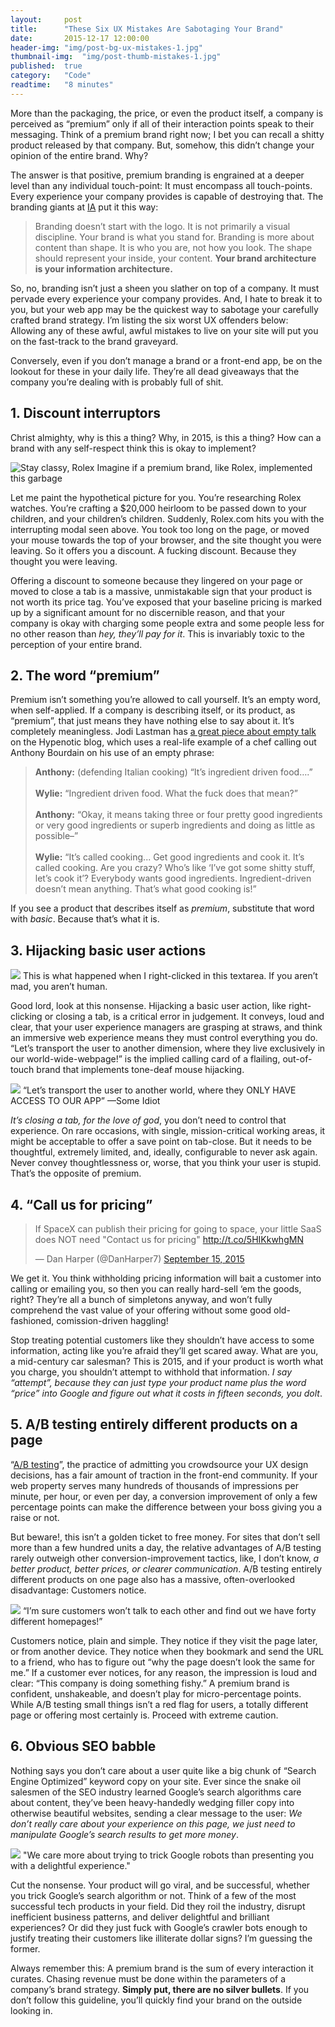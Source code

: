 ```yaml
---
layout:     post
title:      "These Six UX Mistakes Are Sabotaging Your Brand"
date:       2015-12-17 12:00:00
header-img: "img/post-bg-ux-mistakes-1.jpg"
thumbnail-img:  "img/post-thumb-mistakes-1.jpg"
published:  true
category:   "Code"
readtime:   "8 minutes"
---
```


<p><span class='illuminated-letter'>M</span>ore than the packaging, the price, or even the product itself, a company is perceived as “premium” only if all of their interaction points speak to their messaging. Think of a premium brand right now; I bet you can recall a shitty product released by that company. But, somehow, this didn’t change your opinion of the entire brand. Why?</p>

<p>The answer is that positive, premium branding is engrained at a deeper level than any individual touch-point: It must encompass all touch-points. Every experience your company provides is capable of destroying that. The branding giants at <a href="https://ia.net/know-how/logo-bullshit-co-inc" target="blank">IA</a> put it this way:</p>
<blockquote>
Branding doesn’t start with the logo. It is not primarily a visual discipline. Your brand is what you stand for. Branding is more about content than shape. It is who you are, not how you look. The shape should represent your inside, your content. <b>Your brand architecture is your information architecture.</b>
</blockquote>

<p>So, no, branding isn’t just a sheen you slather on top of a company. It must pervade every experience your company provides. And, I hate to break it to you, but your web app may be the quickest way to sabotage your carefully crafted brand strategy. I’m listing the six worst UX offenders below: Allowing any of these awful, awful mistakes to live on your site will put you on the fast-track to the brand graveyard.</p>

<p>Conversely, even if you don’t manage a brand or a front-end app, be on the lookout for these in your daily life. They’re all dead giveaways that the company you’re dealing with is probably full of shit.</p>

<h2 class="section-heading">1. Discount interruptors</h2>
<p>Christ almighty, why is this a thing? Why, in 2015, is this a thing? How can a brand with any self-respect think this is okay to implement?</p>

<img src="http://union.io/images/repo/20151214-00--f8e68b.jpg" class="full" alt="Stay classy, Rolex">
<span class="caption text-muted">Imagine if a premium brand, like Rolex, implemented this garbage</span>

<p>Let me paint the hypothetical picture for you. You’re researching Rolex watches. You’re crafting a $20,000 heirloom to be passed down to your children, and your children’s children. Suddenly, Rolex.com hits you with the interrupting modal seen above. You took too long on the page, or moved your mouse towards the top of your browser, and the site thought you were leaving. So it offers you a discount. A fucking discount. Because they thought you were leaving.</p>

<p>Offering a discount to someone because they lingered on your page or moved to close a tab is a massive, unmistakable sign that your product is not worth its price tag. You’ve exposed that your baseline pricing is marked up by a significant amount for no discernible reason, and that your company is okay with charging some people extra and some people less for no other reason than <i>hey, they’ll pay for it</i>. This is invariably toxic to the perception of your entire brand.

<h2 class="section-heading">2. The word “premium”</h2>
<p>Premium isn’t something you’re allowed to call yourself. It’s an empty word, when self-applied. If a company is describing itself, or its product, as “premium”, that just means they have nothing else to say about it. It’s completely meaningless. Jodi Lastman has <a href="http://hypenotic.com/kill-the-happy-talk/" target="blank">a great piece about empty talk</a> on the Hypenotic blog, which uses a real-life example of a chef calling out Anthony Bourdain on his use of an empty phrase:</p>
<blockquote><b>Anthony:</b> (defending Italian cooking) “It’s ingredient driven food….”
<br><br>
<b>Wylie:</b> “Ingredient driven food. What the fuck does that mean?”
<br><br>
<b>Anthony:</b> “Okay, it means taking three or four pretty good ingredients or very good ingredients or superb ingredients and doing as little as possible–”
<br><br>
<b>Wylie:</b> “It’s called cooking... Get good ingredients and cook it. It’s called cooking. Are you crazy? Who’s like ‘I’ve got some shitty stuff, let’s cook it’? Everybody wants good ingredients. Ingredient-driven doesn’t mean anything. That’s what good cooking is!”
</blockquote>

<p>If you see a product that describes itself as <i>premium</i>, substitute that word with <i>basic</i>. Because that’s what it is.</p>

<h2 class="section-heading">3. Hijacking basic user actions</h2>
<img src="http://union.io/images/repo/20151218-02--1405f1.jpg" class="full">
<span class="caption text-muted">This is what happened when I right-clicked in this textarea. If you aren’t mad, you aren’t human.</span>
<p>Good lord, look at this nonsense. Hijacking a basic user action, like right-clicking or closing a tab, is a critical error in judgement. It conveys, loud and clear, that your user experience managers are grasping at straws, and think an immersive web experience means they must control everything you do. &ldquo;Let’s transport the user to another dimension, where they live exclusively in our world-wide-webpage!&rdquo; is the implied calling card of a flailing, out-of-touch brand that implements tone-deaf mouse hijacking.</p>

<img src="http://union.io/images/repo/20151217-01--c8e13f.png" class="full">
<span class="caption text-muted">“Let’s transport the user to another world, where they ONLY HAVE ACCESS TO OUR APP” &mdash;Some Idiot</span>

<p><i>It’s closing a tab, for the love of god</i>, you don’t need to control that experience. On rare occasions, with single, mission-critical working areas, it might be acceptable to offer a save point on tab-close. But it needs to be thoughtful, extremely limited, and, ideally, configurable to never ask again. Never convey thoughtlessness or, worse, that you think your user is stupid. That’s the opposite of premium.</p>

<h2 class="section-heading">4. “Call us for pricing”</h2>
<blockquote class="twitter-tweet" lang="en"><p lang="en" dir="ltr">If SpaceX can publish their pricing for going to space, your little SaaS does NOT need &quot;Contact us for pricing&quot; <a href="http://t.co/5HIKkwhgMN">http://t.co/5HIKkwhgMN</a></p>&mdash; Dan Harper (@DanHarper7) <a href="https://twitter.com/DanHarper7/status/643761576504373248">September 15, 2015</a></blockquote>
<script async src="//platform.twitter.com/widgets.js" charset="utf-8"></script>

<p>We get it. You think withholding pricing information will bait a customer into calling or emailing you, so then you can really hard-sell ‘em the goods, right? They’re all a bunch of simpletons anyway, and won’t fully comprehend the vast value of your offering without some good old-fashioned, comission-driven haggling!</p>

<p>Stop treating potential customers like they shouldn’t have access to some information, acting like you’re afraid they’ll get scared away. What are you, a mid-century car salesman? This is 2015, and if your product is worth what you charge, you shouldn’t attempt to withhold that information. <i>I say “attempt”, because they can just type your product name plus the word “price” into Google and figure out what it costs in fifteen seconds, you dolt</i>.</p>


<h2 class="section-heading">5. A/B testing entirely different products on a page</h2>
<p>“<a href="https://en.wikipedia.org/wiki/A/B_testing" target="blank">A/B testing</a>”, the practice of admitting you crowdsource your UX design decisions, has a fair amount of traction in the front-end community. If your web property serves many hundreds of thousands of impressions per minute, per hour, or even per day, a conversion improvement of only a few percentage points can make the difference between your boss giving you a raise or not.</p>

<p>But beware!, this isn’t a golden ticket to free money. For sites that don’t sell more than a few hundred units a day, the relative advantages of A/B testing rarely outweigh other conversion-improvement tactics, like, I don’t know, <i>a better product, better prices, or clearer communication</i>. A/B testing entirely different products on one page also has a massive, often-overlooked disadvantage: Customers notice.</p>

<img src="http://union.io/images/repo/20151218-01--e1669b.jpg" class="full">
<span class="caption text-muted">“I’m sure customers won’t talk to each other and find out we have forty different homepages!”</span>

<p>Customers notice, plain and simple. They notice if they visit the page later, or from another device. They notice when they bookmark and send the URL to a friend, who has to figure out “why the page doesn’t look the same for me.” If a customer ever notices, for any reason, the impression is loud and clear: “This company is doing something fishy.” A premium brand is confident, unshakeable, and doesn’t play for micro-percentage points. While A/B testing small things isn’t a red flag for users, a totally different page or offering most certainly is. Proceed with extreme caution. </p>

<h2 class="section-heading">6. Obvious SEO babble</h2>
<p>Nothing says you don’t care about a user quite like a big chunk of “Search Engine Optimized” keyword copy on your site. Ever since the snake oil salesmen of the SEO industry learned Google’s search algorithms care about content, they’ve been heavy-handedly wedging filler copy into otherwise beautiful websites, sending a clear message to the user: <i>We don’t really care about your experience on this page, we just need to manipulate Google’s search results to get more money</i>.</p>

<img src="http://union.io/images/repo/20151218-00--54daa8.jpg" class="full">
<span class="caption text-muted">"We care more about trying to trick Google robots than presenting you with a delightful experience."</span>

<p>Cut the nonsense. Your product will go viral, and be successful, whether you trick Google’s search algorithm or not. Think of a few of the most successful tech products in your field. Did they roil the industry, disrupt inefficient business patterns, and deliver delightful and brilliant experiences? Or did they just fuck with Google’s crawler bots enough to justify treating their customers like illiterate dollar signs? I’m guessing the former.</p>

<p>Always remember this: A premium brand is the sum of every interaction it curates. Chasing revenue must be done within the parameters of a company’s brand strategy. <b>Simply put, there are no silver bullets</b>. If you don’t follow this guideline, you’ll quickly find your brand on the outside looking in.</p>
